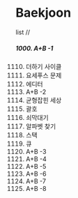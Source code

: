 # Baekjoon
list 
//

##### 1000. A+B -1
1110. 더하기 사이클
1158. 요세푸스 문제
1406. 에디터
2558. A+B -2 
4949. 균형잡힌 세상
9012. 괄호
10799. 쇠막대기
10808. 알파벳 찾기
10828. 스택
10845. 큐
10950. A+B -3 
10951. A+B -4
10952. A+B -5
10953. A+B -6
11021. A+B -7 
11022. A+B -8
